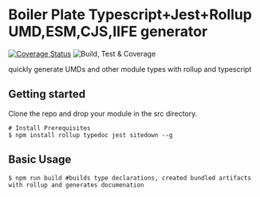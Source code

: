 # Boiler Plate Typescript+Jest+Rollup UMD,ESM,CJS,IIFE generator
[![Coverage Status](https://coveralls.io/repos/github/yawetse/typescript-rollup-template-umd_cjs_es/badge.svg?branch=master)](https://coveralls.io/github/yawetse/typescript-rollup-template-umd_cjs_es?branch=master) ![Build, Test & Coverage](https://github.com/yawetse/typescript-rollup-template-umd_cjs_es/workflows/Build,%20Test%20&%20Coverage/badge.svg)

quickly generate UMDs and other module types with rollup and typescript

## Getting started
Clone the repo and drop your module in the src directory.
```shell
# Install Prerequisites
$ npm install rollup typedoc jest sitedown --g
```

## Basic Usage
```shell
$ npm run build #builds type declarations, created bundled artifacts with rollup and generates documenation
```